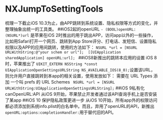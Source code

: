 # NXJumpToSettingTools
梳理一下截止iOS 10.3为止，由APP跳转到系统设置、隐私权限等方式的变化，并整理抽象出统一的工具类。
##iOS2起的openURL
`- (BOOL)openURL:(NSURL*)url`
是苹果在iOS 2时推出的用于跳出APP，访问app以外的一些操作，比如用Safari打开一个网页、跳转到App Store评分、打电话、发短信、设置隐私权限以及APP的应用间跳转，使用的方法如下：
`NSURL *url = [NSURL URLWithString:@"your schem or url"]; 
[[UIApplication sharedApplication] openURL:url]; `
##iOS8新推出的跳转本应用的设置
iOS 8时，苹果推出了 `UIKIT_EXTERN NSString *const UIApplicationOpenSettingsURLString NS_AVAILABLE_IOS(8_0);`设置该URL，则允许用户直接跳转到本app的相关设置，使用发放如下：
需要在 URL Types 添加 一个叫 prefs 的 URL Schemes
` NSURL *url = [NSURL URLWithString:UIApplicationOpenSettingsURLString];`
##iOS 9私有化canOpenURL:API
从iOS 9开始，苹果禁止开发者通过该API查询手机上是否安装了某app
##iOS 10 保护隐私政策更进一步
从iOS 10开始，所有app外的权限访问都必须添加到系统info.plist的白名单中。而且，弃用了openURL的API，新推出`openURL:options:completionHandler:`用于替代旧的API。
